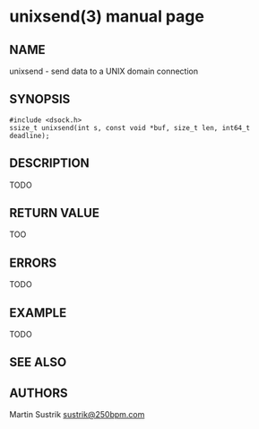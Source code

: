 # unixsend(3) manual page

## NAME

unixsend - send data to a UNIX domain connection

## SYNOPSIS

```
#include <dsock.h>
ssize_t unixsend(int s, const void *buf, size_t len, int64_t deadline);
```

## DESCRIPTION

TODO

## RETURN VALUE

TOO

## ERRORS

TODO

## EXAMPLE

TODO

## SEE ALSO

## AUTHORS

Martin Sustrik <sustrik@250bpm.com>

